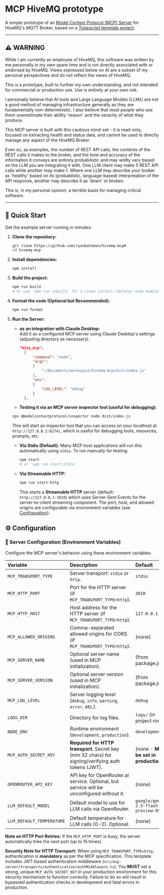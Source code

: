 # MCP HiveMQ prototype

A simple prototype of an [Model Context Protocol (MCP) Server](https://modelcontextprotocol.io/) for HiveMQ's MQTT Broker, based on a [Typescript template project](https://github.com/cyanheads/mcp-ts-template).

***
## ⚠️ WARNING

While I am currently an employee of HiveMQ, this software was written by me personally in my own spare time and is not directly associated with or endorsed by HiveMQ. Views expressed below on AI are a subset of my personal perspectives and do not reflect the views of HiveMQ.  

This is a prototype, built to further my own understanding, and not intended for commercial or production use. Use is entirely at your own risk.  

I personally believe that AI tools and Large Language Models (LLMs) are not a good method of managing infrastructure generally as they are fundamentally non-deterministic. I also believe that most people who use them overestimate their ability 'reason' and the veracity of what they produce.  

This MCP server is built with this cautious mind-set - it is read-only, focused on extracting health and status data, and cannot be used to directly manage any aspect of the HiveMQ Broker.  

Even so, as examples, the number of REST API calls, the contents of the REST calls it makes to the broker, and the tone and accuracy of the information it conveys are entirely probabilistic and may wildly vary based on the LLM you are integrating it with. One LLM client may make 5 REST API calls while another may make 1. Where one LLM may describe your broker as 'healthy' based on its (probablistic, language-based) interpretation of the API response, another may describe it as 'down' or broken.  

This is, in my personal opinion, a terrible basis for managing critical software.  
***

## 🏁 Quick Start

Get the example server running in minutes:

1.  **Clone the repository:**

    ```bash
    git clone https://github.com/ryanbateman/hivemq-mcp#
    cd hivemq-mcp
    ```

2.  **Install dependencies:**

    ```bash
    npm install
    ```

3.  **Build the project:**

    ```bash
    npm run build
    # Or use 'npm run rebuild' for a clean install (deletes node_modules, logs, dist)
    ```

4.  **Format the code (Optional but Recommended):**

    ```bash
    npm run format
    ```

5.  **Run the Server:**

    - **as an integration with Claude Desktop:**  
    Add it as a configured MCP server using Claude Desktop's settings (adjusting directory as necessary).
      ```json
      "hive_mcp":
        {
            "command": "node",
            "args":
            [
                "~/Documents/workspace/hivemq-mcp/dist/index.js"
            ],
            "env":
            {
                "LOG_LEVEL": "debug"
            }
        },
      ```
    - **Testing it via an MCP server inspector tool (useful for debugging):**
    ```bash
    npx @modelcontextprotocol/inspector node dist/index.js
    ```
    This will start an inspector tool that you can access on your localhost at `http://127.0.0.1:6274/`, which is useful for debugging tools, resources, prompts, etc. 
    - **Via Stdio (Default):** Many MCP host applications will run this automatically using `stdio`. To run manually for testing:
      ```bash
      npm start
      # or 'npm run start:stdio'
      ```
    - **Via Streamable HTTP:**
      ```bash
      npm run start:http
      ```
      This starts a **Streamable HTTP** server (default: `http://127.0.0.1:3010`) which uses Server-Sent Events for the server-to-client streaming component. The port, host, and allowed origins are configurable via environment variables (see [Configuration](#configuration)).

## ⚙️ Configuration

### 🔩 Server Configuration (Environment Variables)

Configure the MCP server's behavior using these environment variables:

| Variable                  | Description                                                                                         | Default                                 |
| :------------------------ | :-------------------------------------------------------------------------------------------------- | :-------------------------------------- |
| `MCP_TRANSPORT_TYPE`      | Server transport: `stdio` or `http`.                                                                | `stdio`                                 |
| `MCP_HTTP_PORT`           | Port for the HTTP server (if `MCP_TRANSPORT_TYPE=http`).                                            | `3010`                                  |
| `MCP_HTTP_HOST`           | Host address for the HTTP server (if `MCP_TRANSPORT_TYPE=http`).                                    | `127.0.0.1`                             |
| `MCP_ALLOWED_ORIGINS`     | Comma-separated allowed origins for CORS (if `MCP_TRANSPORT_TYPE=http`).                            | (none)                                  |
| `MCP_SERVER_NAME`         | Optional server name (used in MCP initialization).                                                  | (from package.json)                     |
| `MCP_SERVER_VERSION`      | Optional server version (used in MCP initialization).                                               | (from package.json)                     |
| `MCP_LOG_LEVEL`           | Server logging level (`debug`, `info`, `warning`, `error`, etc.).                                   | `debug`                                 |
| `LOGS_DIR`                | Directory for log files.                                                                            | `logs/` (in project root)               |
| `NODE_ENV`                | Runtime environment (`development`, `production`).                                                  | `development`                           |
| `MCP_AUTH_SECRET_KEY`     | **Required for HTTP transport.** Secret key (min 32 chars) for signing/verifying auth tokens (JWT). | (none - **MUST be set in production**)  |
| `OPENROUTER_API_KEY`      | API key for OpenRouter.ai service. Optional, but service will be unconfigured without it.           | (none)                                  |
| `LLM_DEFAULT_MODEL`       | Default model to use for LLM calls via OpenRouter.                                                  | `google/gemini-2.5-flash-preview-05-20` |
| `LLM_DEFAULT_TEMPERATURE` | Default temperature for LLM calls (0-2). Optional.                                                  | (none)                                  |

**Note on HTTP Port Retries:** If the `MCP_HTTP_PORT` is busy, the server automatically tries the next port (up to 15 times).

**Security Note for HTTP Transport:** When using `MCP_TRANSPORT_TYPE=http`, authentication is **mandatory** as per the MCP specification. This template includes JWT-based authentication middleware (`src/mcp-server/transports/authentication/authMiddleware.ts`). You **MUST** set a strong, unique `MCP_AUTH_SECRET_KEY` in your production environment for this security mechanism to function correctly. Failure to do so will result in bypassed authentication checks in development and fatal errors in production.
